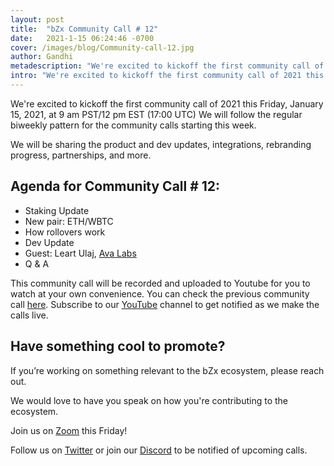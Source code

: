 ```yaml
---
layout: post
title:  "bZx Community Call # 12"
date:   2021-1-15 06:24:46 -0700
cover: /images/blog/Community-call-12.jpg
author: Gandhi
metadescription: "We're excited to kickoff the first community call of 2021 this Friday."
intro: "We're excited to kickoff the first community call of 2021 this Friday."
---
```


We're excited to kickoff the first community call of 2021 this Friday, January 15, 2021, at 9 am PST/12 pm EST (17:00 UTC) We will follow the regular biweekly pattern for the community calls starting this week.

We will be sharing the product and dev updates, integrations, rebranding progress, partnerships, and more.

## Agenda for Community Call # 12:

- Staking Update
- New pair: ETH/WBTC
- How rollovers work
- Dev Update
- Guest: Leart Ulaj, [Ava Labs](https://www.avalabs.org/)
- Q & A


This community call will be recorded and uploaded to Youtube for you to watch at your own convenience. You can check the previous community call [here](https://youtu.be/uHzpyElfyRs). Subscribe to our [YouTube](https://www.youtube.com/channel/UCc9PZUDy2IMs5j0DcOq3egQ) channel to get notified as we make the calls live.




## Have something cool to promote?

If you’re working on something relevant to the bZx ecosystem, please reach out.

We would love to have you speak on how you're contributing to the ecosystem.

Join us on [Zoom](https://zoom.us/j/97332777369) this Friday!

Follow us on [Twitter](https://twitter.com/bzxHQ) or join our [Discord](https://bzx.network/discord) to be notified of upcoming calls.
